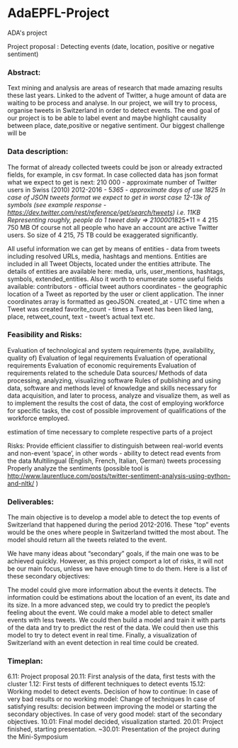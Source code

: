 # AdaEPFL-Project
ADA's project

Project proposal : Detecting events (date, location, positive or negative sentiment)


### Abstract:

Text mining and analysis are areas of research that made amazing results these last years. Linked to the advent of Twitter, a huge amount of data are waiting to be process and analyse. In our project, we will try to process, organise tweets in Switzerland in order to detect events. The end goal of our project is to be able to label event and maybe highlight causality between place, date,positive or negative sentiment. Our biggest challenge will be 

### Data description:

The format of already collected tweets could be json or already extracted fields, for example, in csv format.
In case collected data has json format what we expect to get is next: 
	210 000  - approximate number of Twitter users in Swiss (2010)
	2012-2016 - 5*365 - approximate days of use 1825
	In case of JSON tweets format we expect to get in worst case 12-13k of symbols (see example response - https://dev.twitter.com/rest/reference/get/search/tweets) i.e. 11KB
	Representing roughly, people do 1 tweet daily => 210000*1825*11 = 4 215 750 MB
Of course not all people who have an account are active Twitter users. So size of 4 215, 75 TB
could be exaggerated significantly. 

All useful information we can get by means of entities  - data from tweets including resolved URLs, media, hashtags and mentions. Entities are included in all Tweet Objects, located under the entities attribute. The details of entities are available here: media, urls, user_mentions, hashtags, symbols, extended_entities.
Also it worth to enumerate some useful fields available: 
contributors - official tweet authors
coordinates - the geographic location of a Tweet as reported by the user or client application. The inner coordinates array is formatted as geoJSON.
created_at - UTC time when a Tweet was created
favorite_count - times a Tweet has been liked
lang, place, retweet_count, text - tweet’s actual text
etc.
		
### Feasibility and Risks: 

Evaluation of technological and system requirements (type, availability, quality of)
Evaluation of legal requirements
Evaluation of operational requirements
Evaluation of economic requirements
Evaluation of requirements related to the schedule
Data sources/
Methods of data processing, analyzing, visualizing software
Rules of publishing and using data, software and methods
level of knowledge and skills necessary for data acquisition, and later to process, analyze and visualize them, as well as to implement the results
the cost of data, the cost of employing workforce for specific tasks,  the cost of possible improvement of qualifications of the workforce employed. 


estimation of time necessary to complete respective parts of a project

Risks: 
Provide efficient classifier to distinguish between real-world events and non-event ‘space’, in other words - ability to detect read events from the data
Multilingual (English, French, Italian, German) tweets processing 
Properly analyze the sentiments (possible tool is http://www.laurentluce.com/posts/twitter-sentiment-analysis-using-python-and-nltk/ )

### Deliverables:

The main objective is to develop a model able to detect the top events of Switzerland that happened during the period 2012-2016. These “top” events would be the ones where people in Switzerland twitted the most about. The model should return all the tweets related to the event.
 
We have many ideas about “secondary” goals, if the main one was to be achieved quickly. However, as this project comport a lot of risks, it will not be our main focus, unless we have enough time to do them. Here is a list of these secondary objectives:


The model could give more information about the events it detects. The information could be estimations about the location of an event, its date and its size. In a more advanced step, we could try to predict the people’s feeling about the event.
We could make a model able to detect smaller events with less tweets.
We could then build a model and train it with parts of the data and try to predict the rest of the data. We could then use this model to try to detect event in real time.
Finally, a visualization of Switzerland with an event detection in real time could be created.

### Timeplan:

6.11: Project proposal
20.11: First analysis of the data, first tests with the cluster
1.12: First tests of different techniques to detect events
15.12: Working model to detect events. Decision of how to continue:
       In case of very bad results or no working model: Change of techniques
       In case of satisfying results: decision between improving the model or starting the secondary objectives.
       In case of very good model: start of the secondary objectives.
10.01: Final model decided, visualization started.
20.01: Project finished, starting presentation.
~30.01: Presentation of the project during the Mini-Symposium





